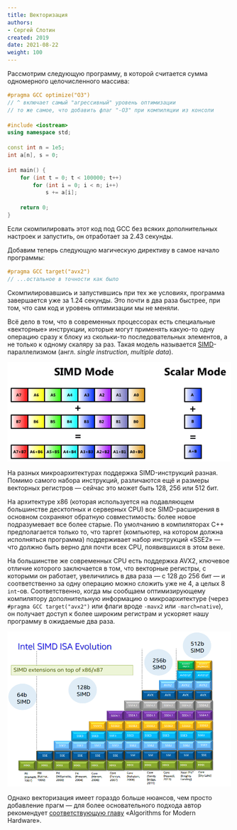 ```yaml
---
title: Векторизация
authors:
- Сергей Слотин
created: 2019
date: 2021-08-22
weight: 100
---
```


Рассмотрим следующую программу, в которой считается сумма одномерного целочисленного массива:

```c++
#pragma GCC optimize("O3")
// ^ включает самый "агрессивный" уровень оптимизации
// то же самое, что добавить флаг "-O3" при компиляции из консоли

#include <iostream>
using namespace std;

const int n = 1e5;
int a[n], s = 0;

int main() {
    for (int t = 0; t < 100000; t++)
        for (int i = 0; i < n; i++)
            s += a[i];

    return 0;
}
```

Если скомпилировать этот код под GCC без всяких дополнительных настроек и запустить, он отработает за 2.43 секунды.

Добавим теперь следующую магическую директиву в самое начало программы:

```c++
#pragma GCC target("avx2")
// ...остальное в точности как было
```

Скомпилировавшись и запустившись при тех же условиях, программа завершается уже за 1.24 секунды. Это почти в два раза быстрее, при том, что сам код и уровень оптимизации мы не меняли.

Всё дело в том, что в современных процессорах есть специальные «векторные» инструкции, которые могут применять какую-то одну операцию сразу к блоку из скольки-то последовательных элементов, а не только к одному скаляру за раз. Такая модель называется [SIMD](https://en.wikipedia.org/wiki/SIMD)-параллелизмом (англ. *single instruction, multiple data*).

![](/api/algorithm/img/simd-vs-scalar.gif)

На разных микроархитектурах поддержка SIMD-инструкций разная. Помимо самого набора инструкций, различаются ещё и размеры векторных регистров — сейчас это может быть 128, 256 или 512 бит.

На архитектуре x86 (которая используется на подавляющем большинстве десктопных и серверных CPU) все SIMD-расширения в основном сохраняют обратную совместимость: более новое подразумевает все более старые. По умолчанию в компиляторах C++ предполагается только то, что таргет (компьютер, на котором должна исполняться программа) поддерживает набор инструкций «SSE2» — что должно быть верно для почти всех CPU, появившихся в этом веке.

На большинстве же современных CPU есть поддержка AVX2, ключевое отличие которого заключается в том, что векторные регистры, с которыми он работает, увеличились в два раза — с 128 до 256 бит — и соответственно за одну операцию можно сложить уже не 4, а целых 8 `int`-ов. Соответственно, когда мы сообщаем оптимизирующему компилятору дополнительную информацию о микроархитектуре (через `#pragma GCC target("avx2")` или флаги вроде `-mavx2` или `-march=native`), он получает доступ к более широким регистрам и ускоряет нашу программу в ожидаемые два раза.

![](/api/algorithm/img/intel-isa.png)

<!--
Однако векторизация имеет гораздо больше нюансов, чем просто добавление прагм — в этой статье мы не сильно погружаясь в детали постараемся их обсудить. Для более основательного подхода автор рекомендует [соответствующую главу](https://en.algorithmica.org/hpc/simd/) «Algorithms for Modern Hardware».
-->

Однако векторизация имеет гораздо больше нюансов, чем просто добавление прагм — для более основательного подхода автор рекомендует [соответствующую главу](https://en.algorithmica.org/hpc/simd/) «Algorithms for Modern Hardware».
